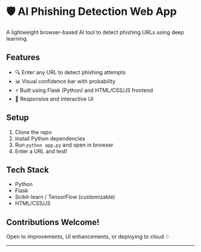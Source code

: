 # 🛡️ AI Phishing Detection Web App

A lightweight browser-based AI tool to detect phishing URLs using deep learning.

## Features
- 🔍 Enter any URL to detect phishing attempts
- 📊 Visual confidence bar with probability
- ⚡ Built using Flask (Python) and HTML/CSS/JS frontend
- 🎨 Responsive and interactive UI

## Setup
1. Clone the repo
2. Install Python dependencies
3. Run `python app.py` and open in browser
4. Enter a URL and test!

## Tech Stack
- Python
- Flask
- Scikit-learn / TensorFlow (customizable)
- HTML/CSS/JS

## Contributions Welcome!
Open to improvements, UI enhancements, or deploying to cloud ✨

---
